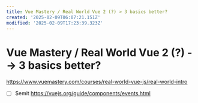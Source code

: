 ```yaml
---
title: Vue Mastery / Real World Vue 2 (?) > 3 basics better?
created: '2025-02-09T06:07:21.151Z'
modified: '2025-02-09T17:23:39.323Z'
---
```


# Vue Mastery / Real World Vue 2 (?) --> 3 basics better?

https://www.vuemastery.com/courses/real-world-vue-js/real-world-intro

- [ ] $emit https://vuejs.org/guide/components/events.html 
